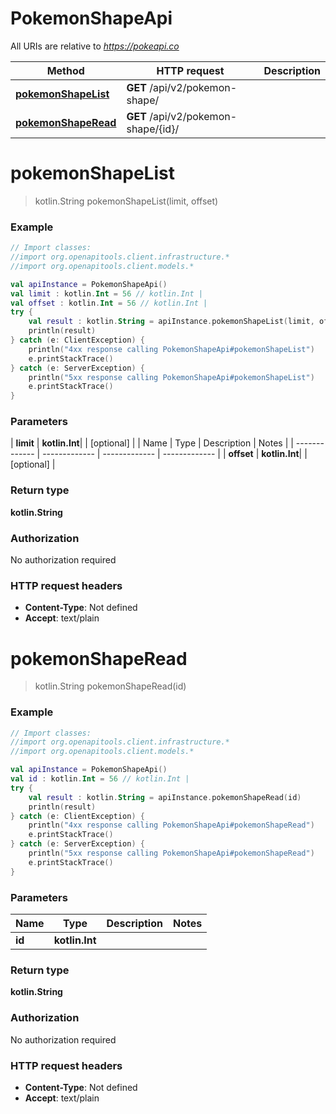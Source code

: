 # PokemonShapeApi

All URIs are relative to *https://pokeapi.co*

| Method | HTTP request | Description |
| ------------- | ------------- | ------------- |
| [**pokemonShapeList**](PokemonShapeApi.md#pokemonShapeList) | **GET** /api/v2/pokemon-shape/ |  |
| [**pokemonShapeRead**](PokemonShapeApi.md#pokemonShapeRead) | **GET** /api/v2/pokemon-shape/{id}/ |  |


<a id="pokemonShapeList"></a>
# **pokemonShapeList**
> kotlin.String pokemonShapeList(limit, offset)



### Example
```kotlin
// Import classes:
//import org.openapitools.client.infrastructure.*
//import org.openapitools.client.models.*

val apiInstance = PokemonShapeApi()
val limit : kotlin.Int = 56 // kotlin.Int | 
val offset : kotlin.Int = 56 // kotlin.Int | 
try {
    val result : kotlin.String = apiInstance.pokemonShapeList(limit, offset)
    println(result)
} catch (e: ClientException) {
    println("4xx response calling PokemonShapeApi#pokemonShapeList")
    e.printStackTrace()
} catch (e: ServerException) {
    println("5xx response calling PokemonShapeApi#pokemonShapeList")
    e.printStackTrace()
}
```

### Parameters
| **limit** | **kotlin.Int**|  | [optional] |
| Name | Type | Description  | Notes |
| ------------- | ------------- | ------------- | ------------- |
| **offset** | **kotlin.Int**|  | [optional] |

### Return type

**kotlin.String**

### Authorization

No authorization required

### HTTP request headers

 - **Content-Type**: Not defined
 - **Accept**: text/plain

<a id="pokemonShapeRead"></a>
# **pokemonShapeRead**
> kotlin.String pokemonShapeRead(id)



### Example
```kotlin
// Import classes:
//import org.openapitools.client.infrastructure.*
//import org.openapitools.client.models.*

val apiInstance = PokemonShapeApi()
val id : kotlin.Int = 56 // kotlin.Int | 
try {
    val result : kotlin.String = apiInstance.pokemonShapeRead(id)
    println(result)
} catch (e: ClientException) {
    println("4xx response calling PokemonShapeApi#pokemonShapeRead")
    e.printStackTrace()
} catch (e: ServerException) {
    println("5xx response calling PokemonShapeApi#pokemonShapeRead")
    e.printStackTrace()
}
```

### Parameters
| Name | Type | Description  | Notes |
| ------------- | ------------- | ------------- | ------------- |
| **id** | **kotlin.Int**|  | |

### Return type

**kotlin.String**

### Authorization

No authorization required

### HTTP request headers

 - **Content-Type**: Not defined
 - **Accept**: text/plain

